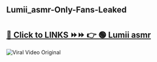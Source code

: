 
 ## Lumii_asmr-Only-Fans-Leaked

# <h2><a href="https://clipsfans.com/Lumii_asmr&ref=git">🔗 Click to LINKS ⏩⏩ 👉 🟢 Lumii asmr </a></h2>

<a href="https://clipsfans.com/Lumii_asmr&ref=git" rel="nofollow" data-target="animated-image.originalLink"><img src="https://i.ibb.co.com/xMMVF88/686577567.gif" alt="Viral Video Original" style="max-width: 100%; display: inline-block;" data-target="animated-image.originalImage"></a>
